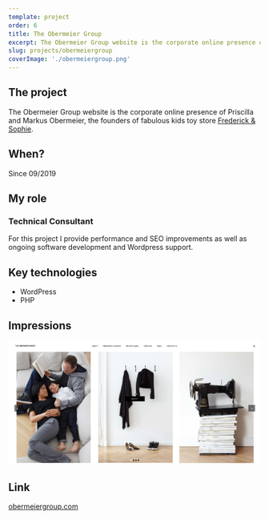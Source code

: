 ```yaml
---
template: project
order: 6
title: The Obermeier Group
excerpt: The Obermeier Group website is the corporate online presence of Priscilla and Markus Obermeier, the founders of fabulous kids toy store Frederick & Sophie.
slug: projects/obermeiergroup
coverImage: './obermeiergroup.png'
---
```

## The project

The Obermeier Group website is the corporate online presence of Priscilla and Markus Obermeier, the founders of fabulous kids toy store [Frederick & Sophie](/projects/frederickandsophie).

## When?

Since 09/2019

## My role

### Technical Consultant

For this project I provide performance and SEO improvements as well as ongoing software development and Wordpress support.

## Key technologies

* WordPress
* PHP

## Impressions

![The Obermeier Group website screenshot](obermeiergroup.png "The Obermeier Group website screenshot")

## Link

<a target="_blank" href="https://obermeiergroup.com/">obermeiergroup.com</a>